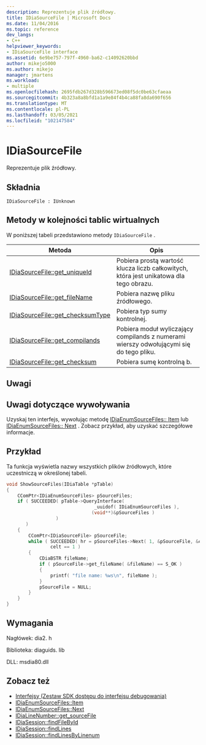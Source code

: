 ```yaml
---
description: Reprezentuje plik źródłowy.
title: IDiaSourceFile | Microsoft Docs
ms.date: 11/04/2016
ms.topic: reference
dev_langs:
- C++
helpviewer_keywords:
- IDiaSourceFile interface
ms.assetid: 6e9be757-797f-4960-ba62-c14092620bbd
author: mikejo5000
ms.author: mikejo
manager: jmartens
ms.workload:
- multiple
ms.openlocfilehash: 2695fdb267d328b596673ed08f5dc0be63cfaeaa
ms.sourcegitcommit: 4b323a8a8bfd1a1a9e84f4b4ca88fa8da690f656
ms.translationtype: MT
ms.contentlocale: pl-PL
ms.lasthandoff: 03/05/2021
ms.locfileid: "102147584"
---
```

# <a name="idiasourcefile"></a>IDiaSourceFile
Reprezentuje plik źródłowy.

## <a name="syntax"></a>Składnia

```
IDiaSourceFile : IUnknown
```

## <a name="methods-in-vtable-order"></a>Metody w kolejności tablic wirtualnych
W poniższej tabeli przedstawiono metody `IDiaSourceFile` .

|Metoda|Opis|
|------------|-----------------|
|[IDiaSourceFile::get_uniqueId](../../debugger/debug-interface-access/idiasourcefile-get-uniqueid.md)|Pobiera prostą wartość klucza liczb całkowitych, która jest unikatowa dla tego obrazu.|
|[IDiaSourceFile::get_fileName](../../debugger/debug-interface-access/idiasourcefile-get-filename.md)|Pobiera nazwę pliku źródłowego.|
|[IDiaSourceFile::get_checksumType](../../debugger/debug-interface-access/idiasourcefile-get-checksumtype.md)|Pobiera typ sumy kontrolnej.|
|[IDiaSourceFile::get_compilands](../../debugger/debug-interface-access/idiasourcefile-get-compilands.md)|Pobiera moduł wyliczający compilands z numerami wierszy odwołującymi się do tego pliku.|
|[IDiaSourceFile::get_checksum](../../debugger/debug-interface-access/idiasourcefile-get-checksum.md)|Pobiera sumę kontrolną b.|

## <a name="remarks"></a>Uwagi

## <a name="notes-for-callers"></a>Uwagi dotyczące wywoływania
Uzyskaj ten interfejs, wywołując metodę [IDiaEnumSourceFiles:: Item](../../debugger/debug-interface-access/idiaenumsourcefiles-item.md) lub [IDiaEnumSourceFiles:: Next](../../debugger/debug-interface-access/idiaenumsourcefiles-next.md) . Zobacz przykład, aby uzyskać szczegółowe informacje.

## <a name="example"></a>Przykład
Ta funkcja wyświetla nazwy wszystkich plików źródłowych, które uczestniczą w określonej tabeli.

```C++
void ShowSourceFiles(IDiaTable *pTable)
{
    CComPtr<IDiaEnumSourceFiles> pSourceFiles;
    if ( SUCCEEDED( pTable->QueryInterface(
                                _uuidof( IDiaEnumSourceFiles ),
                               (void**)&pSourceFiles )
                  )
       )
    {
        CComPtr<IDiaSourceFile> pSourceFile;
        while ( SUCCEEDED( hr = pSourceFiles->Next( 1, &pSourceFile, &celt ) ) &&
                celt == 1 )
        {
            CDiaBSTR fileName;
            if ( pSourceFile->get_fileName( &fileName) == S_OK )
            {
                printf( "file name: %ws\n", fileName );
            }
            pSourceFile = NULL;
        }
    }
}
```

## <a name="requirements"></a>Wymagania
Nagłówek: dia2. h

Biblioteka: diaguids. lib

DLL: msdia80.dll

## <a name="see-also"></a>Zobacz też
- [Interfejsy (Zestaw SDK dostępu do interfejsu debugowania)](../../debugger/debug-interface-access/interfaces-debug-interface-access-sdk.md)
- [IDiaEnumSourceFiles::Item](../../debugger/debug-interface-access/idiaenumsourcefiles-item.md)
- [IDiaEnumSourceFiles::Next](../../debugger/debug-interface-access/idiaenumsourcefiles-next.md)
- [IDiaLineNumber::get_sourceFile](../../debugger/debug-interface-access/idialinenumber-get-sourcefile.md)
- [IDiaSession::findFileById](../../debugger/debug-interface-access/idiasession-findfilebyid.md)
- [IDiaSession::findLines](../../debugger/debug-interface-access/idiasession-findlines.md)
- [IDiaSession::findLinesByLinenum](../../debugger/debug-interface-access/idiasession-findlinesbylinenum.md)

